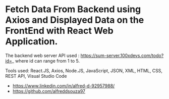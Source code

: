 # Fetch Data From Backend using Axios and Displayed Data on the FrontEnd with React Web Application.

The backend web server API used : https://sum-server.100xdevs.com/todo?id=_    where id can range from 1 to 5.

Tools used: React.JS, Axios, Node.JS, JavaScript, JSON, XML, HTML, CSS, REST API, Visual Studio Code

- https://www.linkedin.com/in/alfred-d-92957988/
- https://github.com/alfreddsouza97

